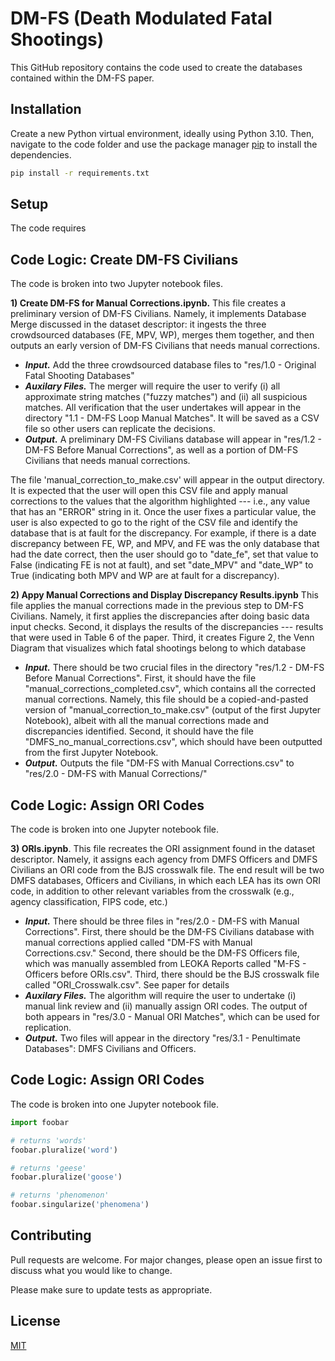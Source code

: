 # DM-FS (Death Modulated Fatal Shootings)

This GitHub repository contains the code used to create the databases contained within the DM-FS paper.

## Installation

Create a new Python virtual environment, ideally using Python 3.10. Then, navigate to the code folder and use the package manager [pip](https://pip.pypa.io/en/stable/) to install the dependencies.

```bash
pip install -r requirements.txt
```

## Setup

The code requires 

## Code Logic: Create DM-FS Civilians
The code is broken into two Jupyter notebook files.

**1) Create DM-FS for Manual Corrections.ipynb.** This file creates a preliminary version of DM-FS Civilians. Namely, it implements Database Merge discussed in the dataset descriptor: it ingests the three crowdsourced databases (FE, MPV, WP), merges them together, and then outputs an early version of DM-FS Civilians that needs manual corrections.

- ***Input.*** Add the three crowdsourced database files to "res/1.0 - Original Fatal Shooting Databases"
- ***Auxilary Files.*** The merger will require the user to verify (i) all approximate string matches ("fuzzy matches") and (ii) all suspicious matches. All verification that the user undertakes will appear in the directory "1.1 - DM-FS Loop Manual Matches". It will be saved as a CSV file so other users can replicate the decisions.
- ***Output.*** A preliminary DM-FS Civilians database will appear in "res/1.2 - DM-FS Before Manual Corrections", as well as a portion of DM-FS Civilians that needs manual corrections.

The file 'manual_correction_to_make.csv' will appear in the output directory. It is expected that the user will open this CSV file and apply manual corrections to the values that the algorithm highlighted --- i.e., any value that has an "ERROR" string in it. Once the user fixes a particular value, the user is also expected to go to the right of the CSV file and identify the database that is at fault for the discrepancy. For example, if there is a date discrepancy between FE, WP, and MPV, and FE was the only database that had the date correct, then the user should go to "date_fe", set that value to False (indicating FE is not at fault), and set "date_MPV" and "date_WP" to True (indicating both MPV and WP are at fault for a discrepancy).



**2) Appy Manual Corrections and Display Discrepancy Results.ipynb** This file applies the manual corrections made in the previous step to DM-FS Civilians. Namely, it first applies the discrepancies after doing basic data input checks. Second, it displays the results of the discrepancies --- results that were used in Table 6 of the paper. Third, it creates Figure 2, the Venn Diagram that visualizes which fatal shootings belong to which database

- ***Input.*** There should be two crucial files in the directory "res/1.2 - DM-FS Before Manual Corrections". First, it should have the file "manual_corrections_completed.csv", which contains all the corrected manual corrections. Namely, this file should be a copied-and-pasted version of "manual_correction_to_make.csv" (output of the first Jupyter Notebook), albeit with all the manual corrections made and discrepancies identified. Second, it should have the file "DMFS_no_manual_corrections.csv", which should have been outputted from the first Jupyter Notebook.
- ***Output.*** Outputs the file "DM-FS with Manual Corrections.csv" to "res/2.0 - DM-FS with Manual Corrections/" 

## Code Logic: Assign ORI Codes
The code is broken into one Jupyter notebook file.

**3) ORIs.ipynb**. This file recreates the ORI assignment found in the dataset descriptor. Namely, it assigns each agency from DMFS Officers and DMFS Civilians an ORI code from the BJS crosswalk file. The end result will be two DMFS databases, Officers and Civilians, in which each LEA has its own ORI code, in addition to other relevant variables from the crosswalk (e.g., agency classification, FIPS code, etc.)

- ***Input.*** There should be three files in "res/2.0 - DM-FS with Manual Corrections". First, there should be the DM-FS Civilians database with manual corrections applied called "DM-FS with Manual Corrections.csv." Second, there should be the DM-FS Officers file, which was manually assembled from LEOKA Reports called "M-FS - Officers before ORIs.csv". Third, there should be the BJS crosswalk file called "ORI_Crosswalk.csv". See paper for details
- ***Auxilary Files.*** The algorithm will require the user to undertake (i) manual link review and (ii) manually assign ORI codes. The output of both appears in "res/3.0 - Manual ORI Matches", which can be used for replication.
- ***Output.*** Two files will appear in the directory "res/3.1 - Penultimate Databases": DMFS Civilians and Officers.


## Code Logic: Assign ORI Codes
The code is broken into one Jupyter notebook file.

```python
import foobar

# returns 'words'
foobar.pluralize('word')

# returns 'geese'
foobar.pluralize('goose')

# returns 'phenomenon'
foobar.singularize('phenomena')
```

## Contributing

Pull requests are welcome. For major changes, please open an issue first
to discuss what you would like to change.

Please make sure to update tests as appropriate.

## License

[MIT](https://choosealicense.com/licenses/mit/)
